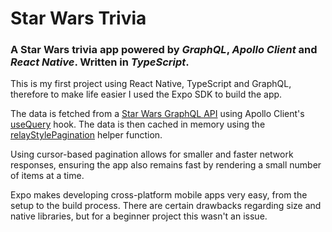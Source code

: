 # Star Wars Trivia

### A Star Wars trivia app powered by _GraphQL_, _Apollo Client_ and _React Native_. Written in _TypeScript_.

This is my first project using React Native, TypeScript and GraphQL, therefore to make life easier I used the Expo SDK to build the app.

The data is fetched from a [Star Wars GraphQL API](https://github.com/graphql/swapi-graphql/) using Apollo Client's [useQuery](https://www.apollographql.com/docs/react/api/react/hooks/#usequery) hook.
The data is then cached in memory using the [relayStylePagination](https://www.apollographql.com/docs/react/pagination/cursor-based/#relay-style-cursor-pagination) helper function.

Using cursor-based pagination allows for smaller and faster network responses, ensuring the app also remains fast by rendering a small number of items at a time.

Expo makes developing cross-platform mobile apps very easy, from the setup to the build process. There are certain drawbacks regarding size and native libraries, but for a beginner project this wasn't an issue.
